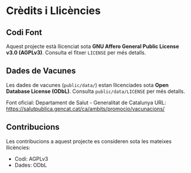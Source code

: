 # Crèdits i Llicències

## Codi Font
Aquest projecte està llicenciat sota **GNU Affero General Public License v3.0 (AGPLv3)**.
Consulta el fitxer `LICENSE` per més detalls.

## Dades de Vacunes
Les dades de vacunes (`public/data/`) estan llicenciades sota **Open Database License (ODbL)**.
Consulta `public/data/LICENSE` per més detalls.

Font oficial: Departament de Salut - Generalitat de Catalunya
URL: https://salutpublica.gencat.cat/ca/ambits/promocio/vacunacions/

## Contribucions
Les contribucions a aquest projecte es consideren sota les mateixes llicències:
- Codi: AGPLv3
- Dades: ODbL
